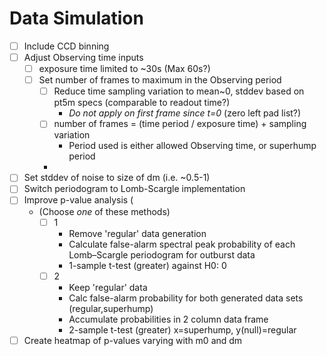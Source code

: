 # Data Simulation
- [ ] Include CCD binning
- [ ] Adjust Observing time inputs
  - [ ] exposure time limited to ~30s (Max 60s?)
  - [ ] Set number of frames to maximum in the Observing period
    - [ ] Reduce time sampling variation to mean~0, stddev based on pt5m specs (comparable to readout time?)
      - *Do not apply on first frame since t=0* (zero left pad list?)
    - [ ] number of frames = (time period / exposure time) + sampling variation
      - Period used is either allowed Observing time, or superhump period
    - 
- [ ] Set stddev of noise to size of dm (i.e. ~0.5-1)
- [ ] Switch periodogram to Lomb-Scargle implementation
- [ ] Improve p-value analysis (
  - (Choose *one* of these methods)
    - [ ] 1
      - Remove 'regular' data generation
      - Calculate false-alarm spectral peak probability of each Lomb–Scargle periodogram for outburst data
      - 1-sample t-test (greater) against H0: 0
    - [ ] 2
      - Keep 'regular' data
      - Calc false-alarm probability for both generated data sets (regular,superhump)
      - Accumulate probabilities in 2 column data frame
      - 2-sample t-test (greater) x=superhump, y(null)=regular
- [ ] Create heatmap of p-values varying with m0 and dm
